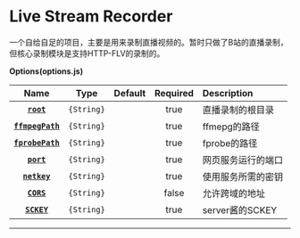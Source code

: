 # Live Stream Recorder
一个自给自足的项目，主要是用来录制直播视频的。暂时只做了B站的直播录制，但核心录制模块是支持HTTP-FLV的录制的。

**Options(options.js)**

|Name|Type|Default|Required|Description|
|:--:|:--:|:-----:|:-----:|:----------|
|**[`root`](#)**|`{String}`| | true |直播录制的根目录|
|**[`ffmpegPath`](#)**|`{String}`| | true |ffmepg的路径|
|**[`fprobePath`](#)**|`{String}`| | true |fprobe的路径|
|**[`port`](#)**|`{String}`| | true |网页服务运行的端口|
|**[`netkey`](#)**|`{String}`| | true |使用服务所需的密钥|
|**[`CORS`](#)**|`{String}`| | false |允许跨域的地址|
|**[`SCKEY`](#)**|`{String}`| | true |server酱的SCKEY|

***